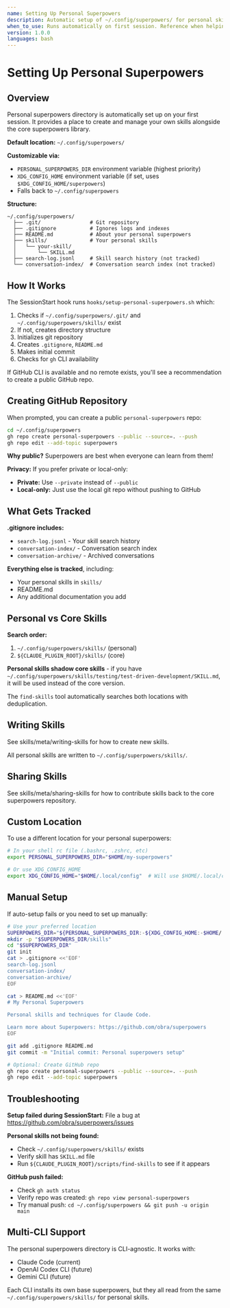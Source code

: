 ```yaml
---
name: Setting Up Personal Superpowers
description: Automatic setup of ~/.config/superpowers/ for personal skills, optional GitHub repo creation
when_to_use: Runs automatically on first session. Reference when helping users with personal skills setup.
version: 1.0.0
languages: bash
---
```


# Setting Up Personal Superpowers

## Overview

Personal superpowers directory is automatically set up on your first session. It provides a place to create and manage your own skills alongside the core superpowers library.

**Default location:** `~/.config/superpowers/`

**Customizable via:**
- `PERSONAL_SUPERPOWERS_DIR` environment variable (highest priority)
- `XDG_CONFIG_HOME` environment variable (if set, uses `$XDG_CONFIG_HOME/superpowers`)
- Falls back to `~/.config/superpowers`

**Structure:**
```
~/.config/superpowers/
  ├── .git/                # Git repository
  ├── .gitignore           # Ignores logs and indexes
  ├── README.md            # About your personal superpowers
  ├── skills/              # Your personal skills
  │   └── your-skill/
  │       └── SKILL.md
  ├── search-log.jsonl     # Skill search history (not tracked)
  └── conversation-index/  # Conversation search index (not tracked)
```

## How It Works

The SessionStart hook runs `hooks/setup-personal-superpowers.sh` which:

1. Checks if `~/.config/superpowers/.git/` and `~/.config/superpowers/skills/` exist
2. If not, creates directory structure
3. Initializes git repository
4. Creates `.gitignore`, `README.md`
5. Makes initial commit
6. Checks for `gh` CLI availability

If GitHub CLI is available and no remote exists, you'll see a recommendation to create a public GitHub repo.

## Creating GitHub Repository

When prompted, you can create a public `personal-superpowers` repo:

```bash
cd ~/.config/superpowers
gh repo create personal-superpowers --public --source=. --push
gh repo edit --add-topic superpowers
```

**Why public?** Superpowers are best when everyone can learn from them!

**Privacy:** If you prefer private or local-only:
- **Private:** Use `--private` instead of `--public`
- **Local-only:** Just use the local git repo without pushing to GitHub

## What Gets Tracked

**.gitignore includes:**
- `search-log.jsonl` - Your skill search history
- `conversation-index/` - Conversation search index
- `conversation-archive/` - Archived conversations

**Everything else is tracked**, including:
- Your personal skills in `skills/`
- README.md
- Any additional documentation you add

## Personal vs Core Skills

**Search order:**
1. `~/.config/superpowers/skills/` (personal)
2. `${CLAUDE_PLUGIN_ROOT}/skills/` (core)

**Personal skills shadow core skills** - if you have `~/.config/superpowers/skills/testing/test-driven-development/SKILL.md`, it will be used instead of the core version.

The `find-skills` tool automatically searches both locations with deduplication.

## Writing Skills

See skills/meta/writing-skills for how to create new skills.

All personal skills are written to `~/.config/superpowers/skills/`.

## Sharing Skills

See skills/meta/sharing-skills for how to contribute skills back to the core superpowers repository.

## Custom Location

To use a different location for your personal superpowers:

```bash
# In your shell rc file (.bashrc, .zshrc, etc)
export PERSONAL_SUPERPOWERS_DIR="$HOME/my-superpowers"

# Or use XDG_CONFIG_HOME
export XDG_CONFIG_HOME="$HOME/.local/config"  # Will use $HOME/.local/config/superpowers
```

## Manual Setup

If auto-setup fails or you need to set up manually:

```bash
# Use your preferred location
SUPERPOWERS_DIR="${PERSONAL_SUPERPOWERS_DIR:-${XDG_CONFIG_HOME:-$HOME/.config}/superpowers}"
mkdir -p "$SUPERPOWERS_DIR/skills"
cd "$SUPERPOWERS_DIR"
git init
cat > .gitignore <<'EOF'
search-log.jsonl
conversation-index/
conversation-archive/
EOF

cat > README.md <<'EOF'
# My Personal Superpowers

Personal skills and techniques for Claude Code.

Learn more about Superpowers: https://github.com/obra/superpowers
EOF

git add .gitignore README.md
git commit -m "Initial commit: Personal superpowers setup"

# Optional: Create GitHub repo
gh repo create personal-superpowers --public --source=. --push
gh repo edit --add-topic superpowers
```

## Troubleshooting

**Setup failed during SessionStart:**
File a bug at https://github.com/obra/superpowers/issues

**Personal skills not being found:**
- Check `~/.config/superpowers/skills/` exists
- Verify skill has `SKILL.md` file
- Run `${CLAUDE_PLUGIN_ROOT}/scripts/find-skills` to see if it appears

**GitHub push failed:**
- Check `gh auth status`
- Verify repo was created: `gh repo view personal-superpowers`
- Try manual push: `cd ~/.config/superpowers && git push -u origin main`

## Multi-CLI Support

The personal superpowers directory is CLI-agnostic. It works with:
- Claude Code (current)
- OpenAI Codex CLI (future)
- Gemini CLI (future)

Each CLI installs its own base superpowers, but they all read from the same `~/.config/superpowers/skills/` for personal skills.
